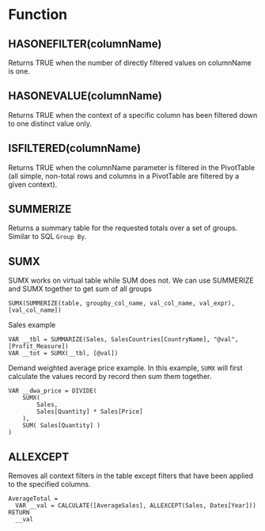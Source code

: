 # Function

## HASONEFILTER(columnName)
Returns TRUE when the number of directly filtered values on columnName is one.

## HASONEVALUE(columnName)
Returns TRUE when the context of a specific column has been filtered down to one distinct value only.

## ISFILTERED(columnName)
Returns TRUE when the columnName parameter is filtered in the PivotTable (all simple, non-total rows and columns in a PivotTable are filtered by a given context). 

## SUMMERIZE
Returns a summary table for the requested totals over a set of groups. Similar to SQL `Group By`.

## SUMX
SUMX works on virtual table while SUM does not. 
We can use SUMMERIZE and SUMX together to get sum of all groups 
```
SUMX(SUMMERIZE(table, groupby_col_name, val_col_name, val_expr), [val_col_name])
```

Sales example
```
VAR __tbl = SUMMARIZE(Sales, SalesCountries[CountryName], "@val", [Profit_Measure]) 
VAR __tot = SUMX(__tbl, [@val])
```

Demand weighted average price example. In this example, `SUMX` will first calculate the values record by record then sum them together.
```
VAR __dwa_price = DIVIDE( 
    SUMX( 
        Sales,
        Sales[Quantity] * Sales[Price]
    ),
    SUM( Sales[Quantity] )
)
```

## ALLEXCEPT
Removes all context filters in the table except filters that have been applied to the specified columns.
```
AverageTotal = 
  VAR __val = CALCULATE([AverageSales], ALLEXCEPT(Sales, Dates[Year]))
RETURN
  __val
```
